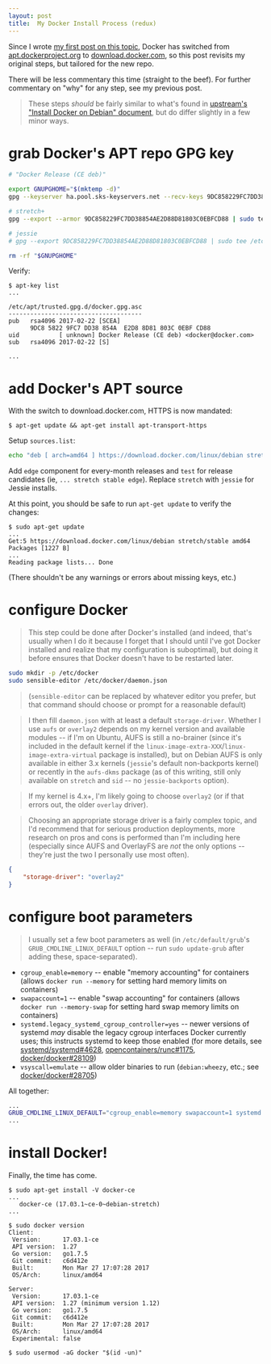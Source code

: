```yaml
---
layout: post
title:  My Docker Install Process (redux)
---
```


Since I wrote [my first post on this topic](/post/2016/12/07/docker-setup.html), Docker has switched from [apt.dockerproject.org](https://apt.dockerproject.org/repo) to [download.docker.com](https://download.docker.com/linux/debian), so this post revisits my original steps, but tailored for the new repo.

There will be less commentary this time (straight to the beef).  For further commentary on "why" for any step, see my previous post.

> These steps _should_ be fairly similar to what's found in [upstream's "Install Docker on Debian" document](https://docs.docker.com/engine/installation/linux/debian/), but do differ slightly in a few minor ways.

# grab Docker's APT repo GPG key

```bash
# "Docker Release (CE deb)"

export GNUPGHOME="$(mktemp -d)"
gpg --keyserver ha.pool.sks-keyservers.net --recv-keys 9DC858229FC7DD38854AE2D88D81803C0EBFCD88

# stretch+
gpg --export --armor 9DC858229FC7DD38854AE2D88D81803C0EBFCD88 | sudo tee /etc/apt/trusted.gpg.d/docker.gpg.asc

# jessie
# gpg --export 9DC858229FC7DD38854AE2D88D81803C0EBFCD88 | sudo tee /etc/apt/trusted.gpg.d/docker.gpg > /dev/null

rm -rf "$GNUPGHOME"
```

Verify:

```console
$ apt-key list
...

/etc/apt/trusted.gpg.d/docker.gpg.asc
-------------------------------------
pub   rsa4096 2017-02-22 [SCEA]
      9DC8 5822 9FC7 DD38 854A  E2D8 8D81 803C 0EBF CD88
uid           [ unknown] Docker Release (CE deb) <docker@docker.com>
sub   rsa4096 2017-02-22 [S]

...
```

# add Docker's APT source

With the switch to download.docker.com, HTTPS is now mandated:

```console
$ apt-get update && apt-get install apt-transport-https
```

Setup `sources.list`:

```bash
echo "deb [ arch=amd64 ] https://download.docker.com/linux/debian stretch stable" | sudo tee /etc/apt/sources.list.d/docker.list
```

Add `edge` component for every-month releases and `test` for release candidates (ie, `... stretch stable edge`).
Replace `stretch` with `jessie` for Jessie installs.

At this point, you should be safe to run `apt-get update` to verify the changes:

```console
$ sudo apt-get update
...
Get:5 https://download.docker.com/linux/debian stretch/stable amd64 Packages [1227 B]
...
Reading package lists... Done
```

(There shouldn't be any warnings or errors about missing keys, etc.)

# configure Docker

> This step could be done after Docker's installed (and indeed, that's usually when I do it because I forget that I should until I've got Docker installed and realize that my configuration is suboptimal), but doing it before ensures that Docker doesn't have to be restarted later.

```bash
sudo mkdir -p /etc/docker
sudo sensible-editor /etc/docker/daemon.json
```

> (`sensible-editor` can be replaced by whatever editor you prefer, but that command should choose or prompt for a reasonable default)

> I then fill `daemon.json` with at least a default `storage-driver`.  Whether I use `aufs` or `overlay2` depends on my kernel version and available modules -- if I'm on Ubuntu, AUFS is still a no-brainer (since it's included in the default kernel if the `linux-image-extra-XXX`/`linux-image-extra-virtual` package is installed), but on Debian AUFS is only available in either 3.x kernels (`jessie`'s default non-backports kernel) or recently in the `aufs-dkms` package (as of this writing, still only available on `stretch` and `sid` -- no `jessie-backports` option).

> If my kernel is 4.x+, I'm likely going to choose `overlay2` (or if that errors out, the older `overlay` driver).

> Choosing an appropriate storage driver is a fairly complex topic, and I'd recommend that for serious production deployments, more research on pros and cons is performed than I'm including here (especially since AUFS and OverlayFS are _not_ the only options -- they're just the two I personally use most often).

```json
{
	"storage-driver": "overlay2"
}
```

# configure boot parameters

> I usually set a few boot parameters as well (in `/etc/default/grub`'s `GRUB_CMDLINE_LINUX_DEFAULT` option -- run `sudo update-grub` after adding these, space-separated).

- `cgroup_enable=memory` -- enable "memory accounting" for containers (allows `docker run --memory` for setting hard memory limits on containers)
- `swapaccount=1` -- enable "swap accounting" for containers (allows `docker run --memory-swap` for setting hard swap memory limits on containers)
- `systemd.legacy_systemd_cgroup_controller=yes` -- newer versions of systemd _may_ disable the legacy cgroup interfaces Docker currently uses; this instructs systemd to keep those enabled (for more details, see [systemd/systemd#4628](https://github.com/systemd/systemd/pull/4628), [opencontainers/runc#1175](https://github.com/opencontainers/runc/issues/1175), [docker/docker#28109](https://github.com/docker/docker/issues/28109))
- `vsyscall=emulate` -- allow older binaries to run (`debian:wheezy`, etc.; see [docker/docker#28705](https://github.com/docker/docker/issues/28705))

All together:

```sh
...
GRUB_CMDLINE_LINUX_DEFAULT="cgroup_enable=memory swapaccount=1 systemd.legacy_systemd_cgroup_controller=yes vsyscall=emulate"
...
```

# install Docker!

Finally, the time has come.

```console
$ sudo apt-get install -V docker-ce
...
   docker-ce (17.03.1~ce-0~debian-stretch)
...

$ sudo docker version
Client:
 Version:      17.03.1-ce
 API version:  1.27
 Go version:   go1.7.5
 Git commit:   c6d412e
 Built:        Mon Mar 27 17:07:28 2017
 OS/Arch:      linux/amd64

Server:
 Version:      17.03.1-ce
 API version:  1.27 (minimum version 1.12)
 Go version:   go1.7.5
 Git commit:   c6d412e
 Built:        Mon Mar 27 17:07:28 2017
 OS/Arch:      linux/amd64
 Experimental: false

$ sudo usermod -aG docker "$(id -un)"
```
